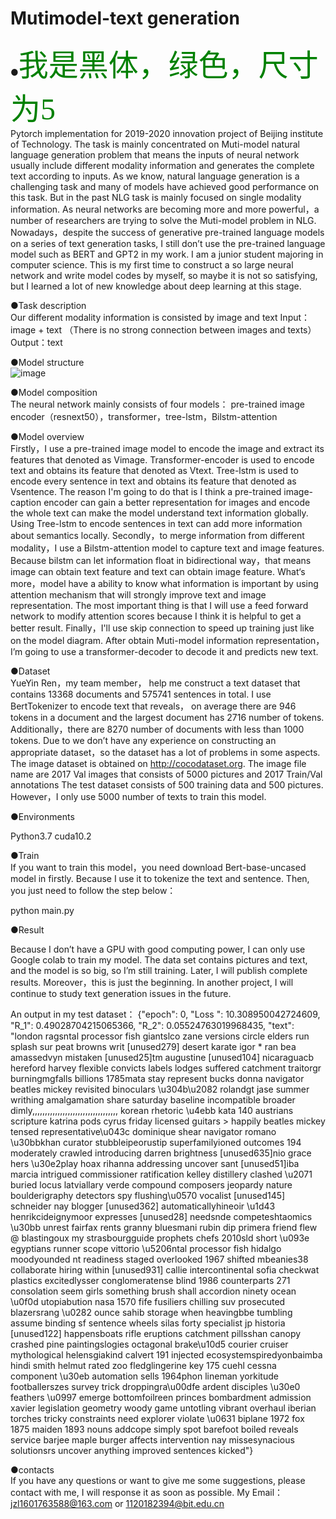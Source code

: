 # Mutimodel-text generation

●<font face="黑体" color=green size=20>我是黑体，绿色，尺寸为5</font>    
   Pytorch implementation for 2019-2020 innovation project of Beijing institute of Technology. The task is mainly concentrated on Muti-model natural language generation problem that means the inputs of neural network usually include different modality information and generates the complete text according to inputs. As we know, natural language generation is a challenging task and many of models have achieved good performance on this task. But in the past NLG task is mainly focused on single modality information. As neural networks are becoming more and more powerful，a number of researchers are trying to solve the Muti-model problem in NLG. Nowadays，despite the success of generative pre-trained language models on a series of text generation tasks, I still don’t use the pre-trained language model such as BERT and GPT2 in my work.
   I am a junior student majoring in computer science. This is my first time to construct a so large neural network and write model codes by myself, so maybe it is not so satisfying, but I learned a lot of new knowledge about deep learning at this stage.

●Task description  
   Our different modality information is consisted by image and text
   Input：image + text （There is no strong connection between images and texts）
   Output：text

●Model structure  
 ![image](https://github.com/woyaonidsh/Mutimode-language-generation/blob/master/model.png)

●Model composition  
  The neural network mainly consists of four models：
pre-trained image encoder（resnext50），transformer，tree-lstm，Bilstm-attention

●Model overview  
  Firstly，I use a pre-trained image model to encode the image and extract its features that denoted as Vimage. Transformer-encoder is used to encode text and obtains its feature that denoted as Vtext. Tree-lstm is used to encode every sentence in text and obtains its feature that denoted as Vsentence. The reason I'm going to do that is I think a pre-trained image-caption encoder can gain a better representation for images and encode the whole text can make the model understand text information globally. Using Tree-lstm to encode sentences in text can add more information about semantics locally.
  Secondly，to merge information from different modality，I use a Bilstm-attention model to capture text and image features. Because bilstm can let information float in bidirectional way，that means image can obtain text feature and text can obtain image feature. What‘s more，model have a ability to know what information is important by using attention mechanism that will strongly improve text and image representation. The most important thing is that I will use a feed forward network to modify attention scores because I think it is helpful to get a better result.
  Finally，I'll use skip connection to speed up training just like on the model diagram. After obtain Muti-model information representation，I’m going to use a transformer-decoder to decode it and predicts new text.

●Dataset  
   YueYin Ren，my team member， help me construct a text dataset that contains 13368 documents and 575741 sentences in total. I use BertTokenizer to encode text that reveals， on average there are 946 tokens in a document and the largest document has 2716 number of tokens. Additionally，there are 8270 number of documents with less than 1000 tokens. Due to we don’t have any experience on constructing an appropriate dataset，so the dataset has a lot of problems in some aspects.
  The image dataset is obtained on http://cocodataset.org. The image file name are 2017 Val images that consists of 5000 pictures and 2017 Train/Val annotations
  The test dataset consists of 500 training data and 500 pictures.
  However，I only use 5000 number of texts to train this model.

●Environments  

Python3.7    cuda10.2

●Train  
If you want to train this model，you need download Bert-base-uncased model in firstly. Because I use it to tokenize the text and sentence. Then, you just need to follow the step below：

python main.py

●Result  

Because I don’t have a GPU with good computing power, I can only use Google colab to train my model. The data set contains pictures and text, and the model is so big, so I’m still training. Later, I will publish complete results. Moreover，this is just the beginning. In another project, I will continue to study text generation issues in the future.

An output in my test dataset：
{"epoch": 0, "Loss ": 10.308950042724609, "R_1": 0.49028704215065366, "R_2": 0.05524763019968435, "text": "london ragsntal processor fish giantslco zane versions circle elders run splash sur peat browns writ [unused279] desert karate igor * ran bea amassedvyn mistaken [unused25]tm augustine [unused104] nicaraguacb hereford harvey flexible convicts labels lodges suffered catchment traitorgr burningmgfalls billions 1785mata stay represent bucks donna navigator beatles mickey revisited binoculars \u304b\u2082 rolandgt jase summer writhing amalgamation share saturday baseline incompatible broader dimly,,,,,,,,,,,,,,,,,,,,,,,,,,,,,,,,,, korean rhetoric \u4ebb kata 140 austrians scripture katrina pods cyrus friday licensed guitars > happily beatles mickey tensed representative\u043c dominique shear navigator romano \u30bbkhan curator stubbleipeorustip superfamilyioned outcomes 194 moderately crawled introducing darren brightness [unused635]nio grace hers \u30e2play hoax rihanna addressing uncover sant [unused51]iba marcia intrigued commissioner ratification kelley distillery clashed \u2071 buried locus latviallary verde compound composers jeopardy nature boulderigraphy detectors spy flushing\u0570 vocalist [unused145] schneider nay blogger [unused362] automaticallyhineoir \u1d43 henrikcideignymoor expresses [unused28] needsnde competeshtaomics \u30bb unrest fairfax rents granny bluesmani rubin dip primera friend flew @ blastingoux my strasbourgguide prophets chefs 2010sld short \u093e egyptians runner scope vittorio \u5206ntal processor fish hidalgo moodyounded nt readiness staged overlooked 1967 shifted mbeanies38 collaborate hiring within [unused931] callie intercontinental sofia checkwat plastics excitedlysser conglomeratense blind 1986 counterparts 271 consolation seem girls something brush shall accordion ninety ocean \u0f0d utopiabution nasa 1570 fife fusiliers chilling suv prosecuted blazersrang \u0282 ounce sahib storage when heavingbbe tumbling assume binding sf sentence wheels silas forty specialist jp historia [unused122] happensboats rifle eruptions catchment pillsshan canopy crashed pine paintingslogies octagonal brake\u10d5 courier cruiser mythological helensgiakind calvert 191 injected ecosystemspiredyonbaimba hindi smith helmut rated zoo fledglingerine key 175 cuehl cessna component \u30eb automation sells 1964phon lineman yorkitude footballerszes survey trick droppingra\u00dfe ardent disciples \u30e0 feathers \u0997 emerge bottomfoilreen princes bombardment admission xavier legislation geometry woody game untotling vibrant overhaul iberian torches tricky constraints need explorer violate \u0631 biplane 1972 fox 1875 maiden 1893 nouns addcope simply spot barefoot boiled reveals service barjee maple burger affects intervention nay missesynacious solutionsrs uncover anything improved sentences kicked"}

●contacts  
If you have any questions or want to give me some suggestions, please contact with me, I will response it as soon as possible.
My Email：jzl1601763588@163.com or 1120182394@bit.edu.cn










